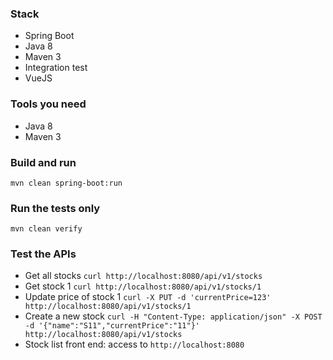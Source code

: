 ### Stack
- Spring Boot
- Java 8
- Maven 3
- Integration test
- VueJS

### Tools you need
- Java 8
- Maven 3

### Build and run
`mvn clean spring-boot:run`

### Run the tests only
`mvn clean verify`

### Test the APIs
- Get all stocks `curl http://localhost:8080/api/v1/stocks`
- Get stock 1 `curl http://localhost:8080/api/v1/stocks/1`
- Update price of stock 1 `curl -X PUT -d 'currentPrice=123' http://localhost:8080/api/v1/stocks/1`
- Create a new stock `curl -H "Content-Type: application/json" -X POST -d '{"name":"S11","currentPrice":"11"}' http://localhost:8080/api/v1/stocks`
- Stock list front end: access to `http://localhost:8080`

